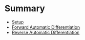 # Summary

- [Setup](./chapter_0.md)
- [Forward Automatic Differentiation](./chapter_1.md)
- [Reverse Automatic Differentiation](./chapter_2.md)